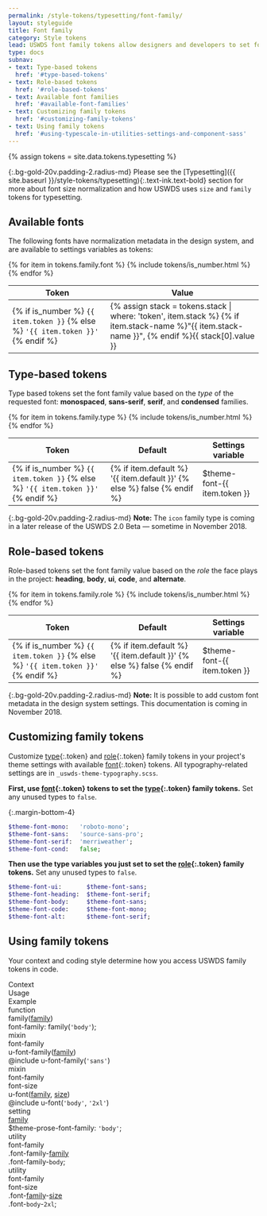 ```yaml
---
permalink: /style-tokens/typesetting/font-family/
layout: styleguide
title: Font family
category: Style tokens
lead: USWDS font family tokens allow designers and developers to set font family either by the type of font or the role the font plays in the design.
type: docs
subnav:
- text: Type-based tokens
  href: '#type-based-tokens'
- text: Role-based tokens
  href: '#role-based-tokens'
- text: Available font families
  href: '#available-font-families'
- text: Customizing family tokens
  href: '#customizing-family-tokens'
- text: Using family tokens
  href: '#using-typescale-in-utilities-settings-and-component-sass'
---
```


{% assign tokens = site.data.tokens.typesetting %}

{:.bg-gold-20v.padding-2.radius-md}
Please see the [Typesetting]({{ site.baseurl }}/style-tokens/typesetting){:.text-ink.text-bold} section for more about font size normalization and how USWDS uses `size` and `family` tokens for typesetting.

## Available fonts
The following fonts have normalization metadata in the design system, and are available to settings variables as tokens:

<div class="site-table-wrapper">
  <table class="usa-table-borderless site-table-responsive">
    <thead>
      <tr>
        <th scope="col">Token</th>
        <th scope="col">Value</th>
      </tr>
    </thead>
    <tbody class="font-mono-2xs">
      {% for item in tokens.family.font %}
        {% include tokens/is_number.html %}
        <tr>
          <td scope="row" data-title="Token">
            <span>
              {% if is_number %}
                <code class="text-no-wrap">{{ item.token }}</code>
              {% else %}
                <code class="text-no-wrap">'{{ item.token }}'</code>
              {% endif %}
            </span>
          </td>
          <td data-title="Stack">
            {% assign stack =
              tokens.stack
              | where: 'token', item.stack %}
            <span>
              {% if item.stack-name %}"{{ item.stack-name }}", {% endif %}{{ stack[0].value }}
            </span>
          </td>
        </tr>
      {% endfor %}
    </tbody>
  </table>
</div>

## Type-based tokens
Type based tokens set the font family value based on the _type_ of the requested font: **monospaced**, **sans-serif**, **serif**, and **condensed** families.

<div class="site-table-wrapper">
  <table class="usa-table-borderless site-table-responsive">
    <thead>
      <tr>
        <th scope="col">Token</th>
        <th scope="col">Default</th>
        <th scope="col">Settings variable</th>
      </tr>
    </thead>
    <tbody class="font-mono-2xs">
      {% for item in tokens.family.type %}
        {% include tokens/is_number.html %}
        <tr>
          <td scope="row" data-title="Token">
            <span>
              {% if is_number %}
                <code class="text-no-wrap">{{ item.token }}</code>
              {% else %}
                <code class="text-no-wrap">'{{ item.token }}'</code>
              {% endif %}
            </span>
          </td>
          <td data-title="Default">
            {% if item.default %}
              <span>
                '{{ item.default }}'
              </span>
            {% else %}
              <span>
                false
              </span>
            {% endif %}
          </td>
          <td data-title="Settings var">
            <span>
              $theme-font-{{ item.token }}
            </span>
          </td>
        </tr>
      {% endfor %}
    </tbody>
  </table>
</div>

{:.bg-gold-20v.padding-2.radius-md}
**Note:** The `icon` family type is coming in a later release of the USWDS 2.0 Beta — sometime in November 2018.

## Role-based tokens
Role-based tokens set the font family value based on the _role_ the face plays in the project: **heading**, **body**, **ui**, **code**, and **alternate**.

<div class="site-table-wrapper">
  <table class="usa-table-borderless site-table-responsive">
    <thead>
      <tr>
        <th scope="col">Token</th>
        <th scope="col">Default</th>
        <th scope="col">Settings variable</th>
      </tr>
    </thead>
    <tbody class="font-mono-2xs">
      {% for item in tokens.family.role %}
        {% include tokens/is_number.html %}
        <tr>
          <td scope="row" data-title="Token">
            <span>
              {% if is_number %}
                <code class="text-no-wrap">{{ item.token }}</code>
              {% else %}
                <code class="text-no-wrap">'{{ item.token }}'</code>
              {% endif %}
            </span>
          </td>
          <td data-title="Default">
            {% if item.default %}
              <span>
                '{{ item.default }}'
              </span>
            {% else %}
              <span>
                false
              </span>
            {% endif %}
          </td>
          <td data-title="Settings var">
            <span>
              $theme-font-{{ item.token }}
            </span>
          </td>
        </tr>
      {% endfor %}
    </tbody>
  </table>
</div>

{:.bg-gold-20v.padding-2.radius-md}
**Note:** It is possible to add custom font metadata in the design system settings. This documentation is coming in November 2018.

## Customizing family tokens
Customize [type](#0){:.token} and [role](#0){:.token} family tokens in your project's theme settings with available [font](#0){:.token} tokens. All typography-related settings are in `_uswds-theme-typography.scss`.

**First, use [font](#0){:.token} tokens to set the [type](#0){:.token} family tokens.** Set any unused types to `false`.

{:.margin-bottom-4}
```sass
$theme-font-mono:   'roboto-mono';
$theme-font-sans:   'source-sans-pro';
$theme-font-serif:  'merriweather';
$theme-font-cond:   false;
```

**Then use the type variables you just set to set the [role](#0){:.token} family tokens.** Set any unused types to `false`.

```sass
$theme-font-ui:       $theme-font-sans;
$theme-font-heading:  $theme-font-serif;
$theme-font-body:     $theme-font-sans;
$theme-font-code:     $theme-font-mono;
$theme-font-alt:      $theme-font-serif;
```

## Using family tokens
Your context and coding style determine how you access USWDS family tokens in code.


<div class="bg-white radius-md border padding-x-2 padding-top-1 padding-bottom-2px">
  <div class="grid-row grid-gap flex-align-center margin-bottom-1 padding-bottom-1 border-bottom-2px text-bold">
    <div class="grid-col-2 text-700 font-sans-1">Context</div>
    <div class="grid-col-5 text-700 font-sans-1">Usage</div>
    <div class="grid-col-5 text-700 font-sans-1">Example</div>
  </div>
  <div class="grid-row grid-gap flex-align-center padding-bottom-1 margin-bottom-1 border-bottom border-gray-10 font-mono-3">
    <div class="grid-col-2 text-bold font-sans-3">function
    </div>
    <div class="grid-col-5">family(<a href="{{ site.baseurl }}/style-tokens/typesetting/font-family/" class="token">family</a>)</div>
    <div class="grid-col-5">font-family: family(<code>'body'</code>);</div>
  </div>
  <div class="grid-row grid-gap flex-align-center padding-bottom-1 margin-bottom-1 border-bottom border-gray-10 font-mono-3">
    <div class="grid-col-2 text-bold font-sans-3">
      mixin<br/>
      <span class="text-normal">font-family</span>
    </div>
    <div class="grid-col-5">u-font-family(<a href="{{ site.baseurl }}/style-tokens/typesetting/font-family/" class="token">family</a>)</div>
    <div class="grid-col-5">@include u-font-family(<code>'sans'</code>)</div>
  </div>
  <div class="grid-row grid-gap flex-align-center padding-bottom-1 margin-bottom-1 border-bottom border-gray-10 font-mono-3">
    <div class="grid-col-2 text-bold font-sans-3">
      mixin<br/>
      <span class="text-normal">font-family</span><br/>
      <span class="text-normal">font-size</span>
    </div>
    <div class="grid-col-5">u-font(<a href="{{ site.baseurl }}/style-tokens/typesetting/font-family/" class="token">family</a>, <a href="{{ site.baseurl }}/style-tokens/typesetting/font-size/" class="token">size</a>)</div>
    <div class="grid-col-5">@include u-font(<code>'body'</code>, <code>'2xl'</code>)</div>
  </div>
  <div class="grid-row grid-gap flex-align-center padding-bottom-1 margin-bottom-1 border-bottom border-gray-10 font-mono-3">
    <div class="grid-col-2 text-bold font-sans-3">setting</div>
    <div class="grid-col-5"><a href="{{ site.baseurl }}/style-tokens/typesetting/font-family/" class="token">family</a></div>
    <div class="grid-col-5">$theme-prose-font-family: <code>'body'</code>;</div>
  </div>
  <div class="grid-row grid-gap flex-align-center padding-bottom-1 margin-bottom-1 border-bottom border-gray-10 font-mono-3">
    <div class="grid-col-2 text-bold font-sans-3">utility<br/>
      <span class="text-normal">font-family</span>
    </div>
    <div class="grid-col-5">.font-family-<a href="{{ site.baseurl }}/style-tokens/typesetting/font-family/" class="token">family</a></div>
    <div class="grid-col-5">.font-family-<code>body</code>;</div>
  </div>
  <div class="grid-row grid-gap flex-align-center padding-bottom-1 border-gray-10 font-mono-3">
    <div class="grid-col-2 text-bold font-sans-3">utility<br/>
      <span class="text-normal">font-family</span><br/>
      <span class="text-normal">font-size</span>
    </div>
    <div class="grid-col-5">.font-<a href="{{ site.baseurl }}/style-tokens/typesetting/font-family/" class="token">family</a>-<a href="{{ site.baseurl }}/style-tokens/typesetting/font-size/" class="token">size</a></div>
    <div class="grid-col-5">.font-<code>body</code>-<code>2xl</code>;</div>
  </div>
</div>
